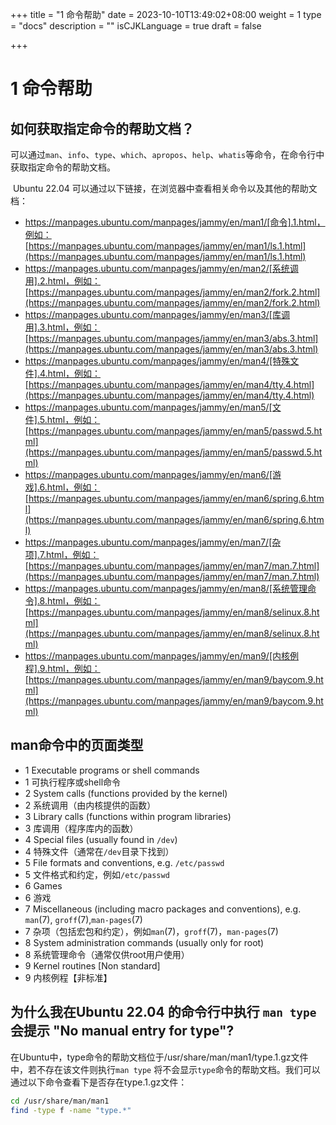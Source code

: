 +++
title = "1 命令帮助"
date = 2023-10-10T13:49:02+08:00
weight = 1
type = "docs"
description = ""
isCJKLanguage = true
draft = false

+++

# 1 命令帮助

## 如何获取指定命令的帮助文档？

​	可以通过`man`、`info`、`type`、`which`、`apropos`、`help`、`whatis`等命令，在命令行中获取指定命令的帮助文档。

​	Ubuntu 22.04 可以通过以下链接，在浏览器中查看相关命令以及其他的帮助文档：

- https://manpages.ubuntu.com/manpages/jammy/en/man1/[命令].1.html，例如：[https://manpages.ubuntu.com/manpages/jammy/en/man1/ls.1.html](https://manpages.ubuntu.com/manpages/jammy/en/man1/ls.1.html)
- https://manpages.ubuntu.com/manpages/jammy/en/man2/[系统调用].2.html，例如：[https://manpages.ubuntu.com/manpages/jammy/en/man2/fork.2.html](https://manpages.ubuntu.com/manpages/jammy/en/man2/fork.2.html)
- https://manpages.ubuntu.com/manpages/jammy/en/man3/[库调用].3.html，例如：[https://manpages.ubuntu.com/manpages/jammy/en/man3/abs.3.html](https://manpages.ubuntu.com/manpages/jammy/en/man3/abs.3.html)
- https://manpages.ubuntu.com/manpages/jammy/en/man4/[特殊文件].4.html，例如：[https://manpages.ubuntu.com/manpages/jammy/en/man4/tty.4.html](https://manpages.ubuntu.com/manpages/jammy/en/man4/tty.4.html)
- https://manpages.ubuntu.com/manpages/jammy/en/man5/[文件].5.html，例如：[https://manpages.ubuntu.com/manpages/jammy/en/man5/passwd.5.html](https://manpages.ubuntu.com/manpages/jammy/en/man5/passwd.5.html)
- https://manpages.ubuntu.com/manpages/jammy/en/man6/[游戏].6.html，例如：[https://manpages.ubuntu.com/manpages/jammy/en/man6/spring.6.html](https://manpages.ubuntu.com/manpages/jammy/en/man6/spring.6.html)
- https://manpages.ubuntu.com/manpages/jammy/en/man7/[杂项].7.html，例如：[https://manpages.ubuntu.com/manpages/jammy/en/man7/man.7.html](https://manpages.ubuntu.com/manpages/jammy/en/man7/man.7.html)
- https://manpages.ubuntu.com/manpages/jammy/en/man8/[系统管理命令].8.html，例如：[https://manpages.ubuntu.com/manpages/jammy/en/man8/selinux.8.html](https://manpages.ubuntu.com/manpages/jammy/en/man8/selinux.8.html)
- https://manpages.ubuntu.com/manpages/jammy/en/man9/[内核例程].9.html，例如：[https://manpages.ubuntu.com/manpages/jammy/en/man9/baycom.9.html](https://manpages.ubuntu.com/manpages/jammy/en/man9/baycom.9.html)



## man命令中的页面类型

- 1   Executable programs or shell commands
- 1   可执行程序或shell命令
- 2   System calls (functions provided by the kernel)
- 2   系统调用（由内核提供的函数）
- 3   Library calls (functions within program libraries)
- 3   库调用（程序库内的函数）
- 4   Special files (usually found in `/dev`)
- 4   特殊文件（通常在`/dev`目录下找到）
- 5   File formats and conventions, e.g. `/etc/passwd`
- 5   文件格式和约定，例如`/etc/passwd`
- 6   Games
- 6   游戏
- 7   Miscellaneous  (including  macro  packages  and  conventions),  e.g. `man`(7), `groff`(7),`man-pages`(7)
- 7   杂项（包括宏包和约定），例如`man`(7)，`groff`(7)，`man-pages`(7)
- 8   System administration commands (usually only for root)
- 8   系统管理命令（通常仅供root用户使用）
- 9   Kernel routines [Non standard]
- 9   内核例程【非标准】



## 为什么我在Ubuntu 22.04 的命令行中执行 `man type` 会提示 "No manual entry for type"?

​	在Ubuntu中，type命令的帮助文档位于/usr/share/man/man1/type.1.gz文件中，若不存在该文件则执行`man type` 将不会显示`type`命令的帮助文档。我们可以通过以下命令查看下是否存在type.1.gz文件：

```bash
cd /usr/share/man/man1
find -type f -name "type.*"
```

